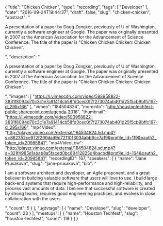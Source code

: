 {
  "title": "Chicken Chicken",
  "type": "recording",
  "tags": [
    "Developer"
  ],
  "date": "2016-09-24T19:44:37",
  "draft": false,
  "slug": "chicken-chicken",
  "abstract": "<p>A presentation of a paper by Doug Zongker, previously of U of Washington, currently a software engineer at Google. The paper was originally presented in 2007 at the American Association for the Advancement of Science Conference. The title of the paper is \"Chicken Chicken Chicken: Chicken Chicken\".</p>",
  "description": "<p>A presentation of a paper by Doug Zongker, previously of U of Washington, currently a software engineer at Google. The paper was originally presented in 2007 at the American Association for the Advancement of Science Conference. The title of the paper is \"Chicken Chicken Chicken: Chicken Chicken\".</p>",
  "images": [
    "https://i.vimeocdn.com/video/593958822-3831f8094d70c3c1e7a61414cb58fd0cec0f7f273074ab401d25f5cb9bffc167-d_295x166"
  ],
  "vimeo": "184504824",
  "moreinfo": "http://houstontechfest-public.sharepoint.com/agenda-2016",
  "thumbnail": "https://i.vimeocdn.com/video/593958822-3831f8094d70c3c1e7a61414cb58fd0cec0f7f273074ab401d25f5cb9bffc167-d_295x166",
  "mp4Video": "http://player.vimeo.com/external/184504824.hd.mp4?s=862352ce972f290dad9d7211013034abb9cc7a19&profile_id=119&oauth2_token_id=20985841",
  "mp4VideoLow": "http://player.vimeo.com/external/184504824.sd.mp4?s=321f4985d1abab8a5faced0bc68412825d4bacbd&profile_id=164&oauth2_token_id=20985841",
  "recordingID": 167,
  "speakers": [
    {
      "name": "Jane Prusakova",
      "slug": "jane-prusakova",
      "bio": "<p>I am a software architect and developer, an Agile proponent, and a great believer in building valuable software that users will love to use. I build large back-end systems that require high-performance and high-reliability, and process vast amounts of data. I believe that successful software is created by strong teams, requires good engineering practices, and evolves in close collaboration with the users. </p>",
      "count": 5
    }
  ],
  "ugtvtags": [
    {
      "name": "Developer",
      "slug": "developer",
      "count": 23
    }
  ],
  "meetups": [
    {
      "name": "Houston Techfest",
      "slug": "houston-techfest",
      "count": 118
    }
  ]
}